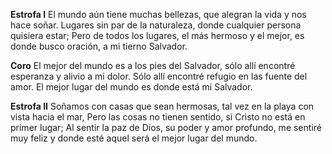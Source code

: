**Estrofa I**
El mundo aún tiene muchas bellezas, 
que alegran la  vida y nos hace soñar.
Lugares sin par de la naturaleza, 
donde cualquier persona quisiera estar;
Pero de todos los lugares,
el más hermoso y el mejor, 
es donde busco oración, 
a mi tierno Salvador.

**Coro**
El mejor del mundo es a los pies del Salvador,
sólo allí encontré esperanza y alivio a mi dolor.
Sólo allí encontré refugio en las fuente del amor.
El mejor lugar del mundo es donde está mi Salvador.

**Estrofa II**
Soñamos con casas que sean hermosas, 
tal vez en la  playa con vista hacia el mar,
Pero las cosas no tienen sentido, 
si Cristo no está en primer lugar;
Al sentir la paz de Dios, 
su poder y amor profundo,
me sentiré muy feliz 
y donde esté aquel será 
el mejor lugar del mundo.